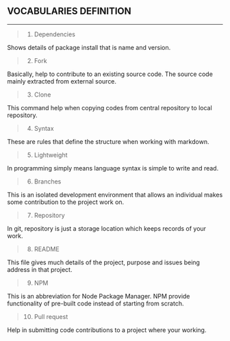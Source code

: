 **VOCABULARIES DEFINITION**
----
____
> 1. Dependencies

Shows details of package install that is name and version.

> 2. Fork

Basically, help to contribute to an existing source code. The source code mainly extracted from external source.

> 3. Clone

This command help when copying codes from central repository to local repository.

> 4. Syntax

These are rules that define the structure when working with markdown.

> 5. Lightweight

In programming simply means language syntax is simple to write and read.

> 6. Branches

This is an isolated development environment that allows an individual makes some contribution to the project work on.

> 7. Repository

In git, repository is just a storage location which keeps records of your work.

> 8. README

This file gives much details of the project, purpose and issues being address in that project.

> 9. NPM

This is an abbreviation for Node Package Manager. NPM provide functionality of pre-built code instead of starting from scratch.

> 10. Pull request

Help in submitting code contributions to a project where your working.